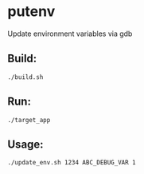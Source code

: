 # putenv
Update environment variables via gdb

## Build:

```./build.sh```

## Run:

```./target_app```

## Usage:

```./update_env.sh 1234 ABC_DEBUG_VAR 1```
